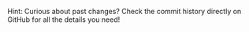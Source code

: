 Hint: Curious about past changes? Check the commit history directly on GitHub for all the details you need!
